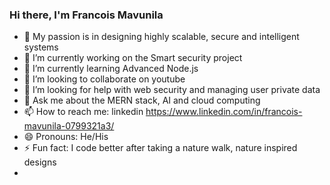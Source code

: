 ### Hi there, I'm Francois Mavunila

- 🔭 My passion is in designing highly scalable, secure and intelligent systems
- 🔭 I’m currently working on the Smart security project 
- 🌱 I’m currently learning Advanced Node.js
- 👯 I’m looking to collaborate on youtube
- 🤔 I’m looking for help with web security and managing user private data
- 💬 Ask me about the MERN stack, AI and cloud computing
- 📫 How to reach me: linkedin https://www.linkedin.com/in/francois-mavunila-0799321a3/
- 😄 Pronouns: He/His
- ⚡ Fun fact: I code better after taking a nature walk, nature inspired designs
-
